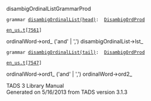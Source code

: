 <span class="title">disambigOrdinalList</span><span class="type">GrammarProd</span>

`grammar `<span class="classExtLink">[`disambigOrdinalList(head)`](../object/disambigOrdinalList(head).html)</span>` :   `[`DisambigOrdProd`](../object/DisambigOrdProd.html)

[`en_us.t`](../file/en_us.t.html)`[`[`7561`](../source/en_us.t.html#7561)`]`

<div class="gramrule">

ordinalWord-\>ord\_ ('and' \| ',') disambigOrdinalList-\>lst\_  

</div>

`grammar `<span class="classExtLink">[`disambigOrdinalList(tail)`](../object/disambigOrdinalList(tail).html)</span>` :   `[`DisambigOrdProd`](../object/DisambigOrdProd.html)

[`en_us.t`](../file/en_us.t.html)`[`[`7547`](../source/en_us.t.html#7547)`]`

<div class="gramrule">

ordinalWord-\>ord1\_ ('and' \| ',') ordinalWord-\>ord2\_

</div>

<div class="ftr">

TADS 3 Library Manual  
Generated on 5/16/2013 from TADS version 3.1.3

</div>
